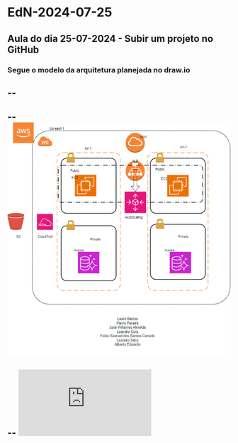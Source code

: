 # EdN-2024-07-25
Aula do dia 25-07-2024 - Subir um projeto no GitHub
--
### Segue o modelo da arquitetura planejada no draw.io
--
--
--
![imagem](https://github.com/Acheroniano/EdN-2024-07-25/blob/main/DiagramaEcommerce.drawio.png)
--
--
![text](https://github.com/Acheroniano/EdN-2024-07-25/blob/main/Sala%2001%20-%202024-07-25.txt)
--

